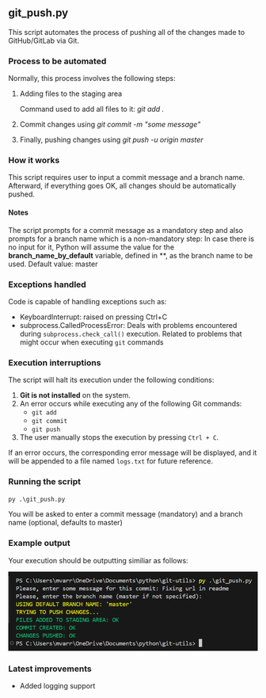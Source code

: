 ## git_push.py

This script automates the process of pushing all of the changes made to GitHub/GitLab via Git. 

### Process to be automated

Normally, this process involves the following steps:

1. Adding files to the staging area
    
    Command used to add all files to it: *git add .*

2. Commit changes using *git commit -m "some message"*

3. Finally, pushing changes using *git push -u origin master*

### How it works

This script requires user to input a commit message and a branch name. Afterward, if everything goes OK, all changes should be automatically pushed.

#### Notes

The script prompts for a commit message as a mandatory step and also prompts for a branch name which is a non-mandatory step: In case there is no input for it, Python will assume the value for the **branch_name_by_default** variable, defined in **, as the branch name to be used. Default value: master

### Exceptions handled

Code is capable of handling exceptions such as:

- KeyboardInterrupt: raised on pressing Ctrl+C
- subprocess.CalledProcessError: Deals with problems encountered during `subprocess.check_call()` execution. Related to problems that might occur when executing `git` commands

### Execution interruptions

The script will halt its execution under the following conditions:
1. **Git is not installed** on the system.
2. An error occurs while executing any of the following Git commands:
   - `git add`
   - `git commit`
   - `git push`
3. The user manually stops the execution by pressing `Ctrl + C`.

If an error occurs, the corresponding error message will be displayed, and it will be appended to a file named `logs.txt` for future reference.
 
### Running the script

```python 
py .\git_push.py
```

You will be asked to enter a commit message (mandatory) and a branch name (optional, defaults to master)

### Example output

Your execution should be outputting similiar as follows:

![alt text](success_output.png)

### Latest improvements

- Added logging support
